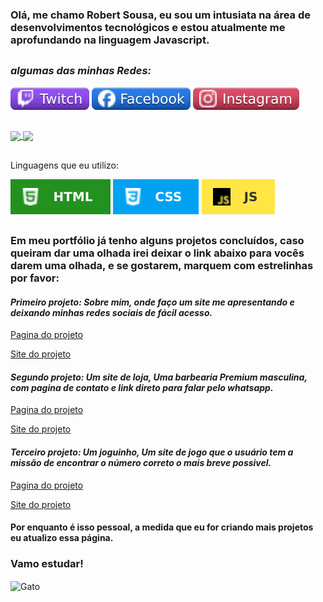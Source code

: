 <h3>
  Olá, me chamo Robert Sousa, eu sou um intusiata na área de desenvolvimentos tecnológicos e estou atualmente me aprofundando na linguagem Javascript.
</h3>

  ##

<div>
   <h3>
      <i>
        algumas das minhas Redes:
      </i>
  </h3>
    
  [![facebook](imgs/twitch.svg)](https://www.twitch.tv/dagorlaus)
  [![facebook](imgs/Facebook.svg)](https://www.facebook.com/robert.sousa.526)
  [![facebook](imgs/Instagram.svg)](https://www.instagram.com/dragonlaus)
</div>

  ##

<div>
  <a href="https://github.com/Robert-S-C">
    <img height=150 align="center" src="https://github-readme-stats.vercel.app/api?username=Robert-S-C&locale=pt-br&show_icons=true&theme=merko"/>
  </a>
  <a href="https://github.com/Robert-S-C">
    <img height=150 align="center" src="https://github-readme-stats.vercel.app/api/top-langs?username=Robert-S-C&locale=pt-br&layout=compact&langs_count=8&card_width=320&show_icons=true&theme=merko"/>
  </a>
</div>

  ##

  <div>
     <p>
      Linguagens que eu utilizo:
    </p>
    
  [![HTML](imgs/HTML.svg)](https://developer.mozilla.org/en-US/docs/Web/HTML) [![CSS](imgs/CSS.svg)](https://developer.mozilla.org/en-US/docs/Web/CSS) [![Javascript](imgs/JS.svg)](https://developer.mozilla.org/en-US/docs/Web/JavaScript)
  </div>

  ##
  
  <div>
    <h3>
      Em meu portfólio já tenho alguns projetos concluídos, caso queiram dar uma olhada irei deixar o link abaixo para vocês darem uma olhada, e se gostarem, marquem com estrelinhas          por favor:
    </h3>
    <h4>
      <i>
      Primeiro projeto: Sobre mim, onde faço um site me apresentando e deixando minhas redes sociais de fácil acesso.
      </i>
    </h4>
      <p>
      <a href="https://github.com/Robert-S-C/sobremim/">
      Pagina do projeto
      </a>
    </p>
    <p>
      <a href="https://sobremim-hazel.vercel.app">
      Site do projeto
      </a>
    </p>
    <h4>
      <i>
      Segundo projeto: Um site de loja, Uma barbearia Premium masculina, com pagina de contato e link direto para falar pelo whatsapp.
      </i>
    </h4>
    <p>
      <a href="https://github.com/Robert-S-C/barbearia">
      Pagina do projeto
    </a>
    </p>
    <p>
      <a href="https://barbeariapremium.vercel.app">
      Site do projeto
      </a>
    </p>
    <h4>
      <i>
        Terceiro projeto: Um joguinho, Um site de jogo que o usuário tem a missão de encontrar o número correto o mais breve possivel.
      </i>
    </h4>
    <p>
      <a href="https://github.com/Robert-S-C/Jogo-Acerte-o-numero">
      Pagina do projeto
      </a>
    </p>
    <p>
      <a href="https://jogo-acerte-o-numero-one.vercel.app/">
      Site do projeto
      </a>
    </p>
    <h4>
    Por enquanto é isso pessoal, a medida que eu for criando mais projetos eu atualizo essa página.
    </h4>
</div>
<div>
  <h3>
    Vamo estudar!
  </h3>
  <p>
    
   <img alt=Gato Estudando height=300 align="center" src="imgs/gato.gif">
  
  </p>
</div>
